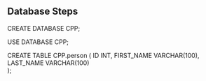 Database Steps
--------------
CREATE DATABASE CPP;

USE DATABASE CPP;

CREATE TABLE CPP.person 
( 
    ID         INT, 
    FIRST_NAME VARCHAR(100), 
    LAST_NAME  VARCHAR(100)  
);
